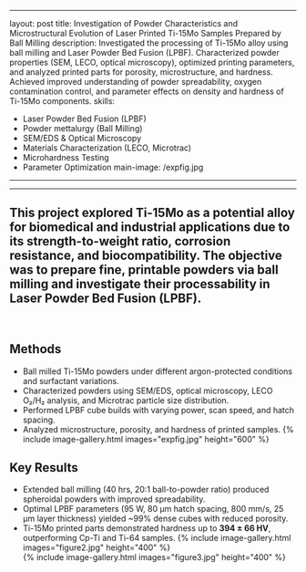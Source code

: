 
---
layout: post
title: Investigation of Powder Characteristics and Microstructural Evolution of Laser Printed Ti-15Mo Samples Prepared by Ball Milling
description:  Investigated the processing of Ti-15Mo alloy using ball milling and Laser Powder Bed Fusion (LPBF). Characterized powder properties (SEM, LECO, optical microscopy), optimized printing parameters, and analyzed printed parts for porosity, microstructure, and hardness. Achieved improved understanding of powder spreadability, oxygen contamination control, and parameter effects on density and hardness of Ti-15Mo components.
skills: 
- Laser Powder Bed Fusion (LPBF)
- Powder mettalurgy (Ball Milling)
- SEM/EDS & Optical Microscopy
- Materials Characterization (LECO, Microtrac)
- Microhardness Testing
- Parameter Optimization
main-image: /expfig.jpg 
---

---
## This project explored Ti-15Mo as a potential alloy for biomedical and industrial applications due to its strength-to-weight ratio, corrosion resistance, and biocompatibility. The objective was to prepare fine, printable powders via ball milling and investigate their processability in Laser Powder Bed Fusion (LPBF).
<br>

## Methods
- Ball milled Ti-15Mo powders under different argon-protected conditions and surfactant variations.
- Characterized powders using SEM/EDS, optical microscopy, LECO O₂/H₂ analysis, and Microtrac particle size distribution.
- Performed LPBF cube builds with varying power, scan speed, and hatch spacing.
- Analyzed microstructure, porosity, and hardness of printed samples.
{% include image-gallery.html images="expfig.jpg" height="600" %}<br>

## Key Results
- Extended ball milling (40 hrs, 20:1 ball-to-powder ratio) produced spheroidal powders with improved spreadability.
- Optimal LPBF parameters (95 W, 80 µm hatch spacing, 800 mm/s, 25 µm layer thickness) yielded ~99% dense cubes with reduced porosity.
- Ti-15Mo printed parts demonstrated hardness up to **394 ± 66 HV**, outperforming Cp-Ti and Ti-64 samples.
{% include image-gallery.html images="figure2.jpg" height="400" %} <br>
{% include image-gallery.html images="figure3.jpg" height="400" %} <br>
